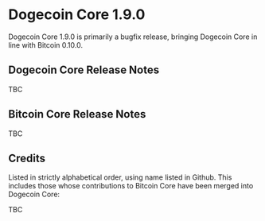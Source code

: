 # Dogecoin Core 1.9.0

Dogecoin Core 1.9.0 is primarily a bugfix release, bringing Dogecoin Core in
line with Bitcoin 0.10.0.

## Dogecoin Core Release Notes

TBC

## Bitcoin Core Release Notes

TBC

## Credits

Listed in strictly alphabetical order, using name listed in Github. This
includes those whose contributions to Bitcoin Core have been merged
into Dogecoin Core:

TBC
